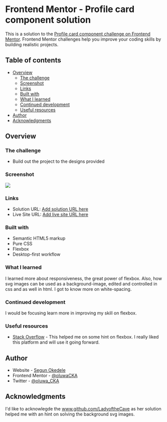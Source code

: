 # Frontend Mentor - Profile card component solution

This is a solution to the [Profile card component challenge on Frontend Mentor](https://www.frontendmentor.io/challenges/profile-card-component-cfArpWshJ). Frontend Mentor challenges help you improve your coding skills by building realistic projects. 

## Table of contents

- [Overview](#overview)
  - [The challenge](#the-challenge)
  - [Screenshot](#screenshot)
  - [Links](#links)
  - [Built with](#built-with)
  - [What I learned](#what-i-learned)
  - [Continued development](#continued-development)
  - [Useful resources](#useful-resources)
- [Author](#author)
- [Acknowledgments](#acknowledgments)


## Overview

### The challenge

- Build out the project to the designs provided

### Screenshot

![](./images/ScreenShots.jpg)

### Links

- Solution URL: [Add solution URL here](https://github.com/oluwaCKA/oluwaCKA.github.io)
- Live Site URL: [Add live site URL here](https://oluwaCKA.github.io)


### Built with

- Semantic HTML5 markup
- Pure CSS
- Flexbox
- Desktop-first workflow


### What I learned

I learned more about responsiveness, the great power of flexbox. Also, how svg images can be used as a background-image, edited and controlled in css and as well in html.
I got to know more on white-spacing.

### Continued development

I would be focusing learn more in improving my skill on flexbox.


### Useful resources

- [Stack Overflow](https://www.stackoverflow.com) - This helped me on some hint on flexbox. I really liked this platform and will use it going forward.


## Author

- Website - [Segun Okedele](https://www.github.com/oluwaCKA)
- Frontend Mentor - [@oluwaCKA](https://www.frontendmentor.io/profile/oluwaCKA)
- Twitter - [@oluwa_CKA](https://www.twitter.com/oluwa_CKA)


## Acknowledgments

I'd like to acknowlegde the www.github.com/LadyoftheCave as her solution helped me with an hint on solving the background svg images.
